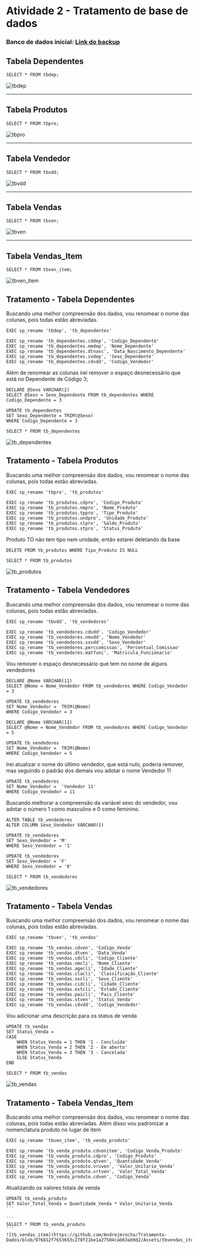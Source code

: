 # **Atividade 2 - Tratamento de base de dados**

### Banco de dados inicial: [Link do backup](https://github.com/aasouzaconsult/SAD/blob/main/bd_erp.bak)

## Tabela Dependentes
```
SELECT * FROM tbdep;
```
![tbdep](https://github.com/Andrejmrocha/Tratamento-Dados/blob/abcf9953ecd3de4363923783ecfc9ba1fcfd169f/Assets/tbdep.png)

<hr>

## Tabela Produtos
```
SELECT * FROM tbpro;
```
![tbpro](https://github.com/Andrejmrocha/Tratamento-Dados/blob/abcf9953ecd3de4363923783ecfc9ba1fcfd169f/Assets/tbpro.png)

<hr>

## Tabela Vendedor
```
SELECT * FROM tbvdd;
```
![tbvdd](https://github.com/Andrejmrocha/Tratamento-Dados/blob/abcf9953ecd3de4363923783ecfc9ba1fcfd169f/Assets/tbvdd.png)

<hr>

## Tabela Vendas
```
SELECT * FROM tbven;
```
![tbven](https://github.com/Andrejmrocha/Tratamento-Dados/blob/abcf9953ecd3de4363923783ecfc9ba1fcfd169f/Assets/tbven.png)

<hr>

## Tabela Vendas_Item
```
SELECT * FROM tbven_item;
```
![tbven_item](https://github.com/Andrejmrocha/Tratamento-Dados/blob/abcf9953ecd3de4363923783ecfc9ba1fcfd169f/Assets/tbven_item.png)

## Tratamento - Tabela Dependentes
Buscando uma melhor compreensão dos dados, vou renomear o nome das colunas, pois todas estão abreviadas.
```
EXEC sp_rename 'tbdep', 'tb_dependentes'

EXEC sp_rename 'tb_dependentes.cddep', 'Codigo_Dependente'
EXEC sp_rename 'tb_dependentes.nmdep', 'Nome_Dependente'
EXEC sp_rename 'tb_dependentes.dtnasc', 'Data_Nascimento_Dependente'
EXEC sp_rename 'tb_dependentes.sxdep', 'Sexo_Dependente'
EXEC sp_rename 'tb_dependentes.cdvdd', 'Codigo_Vendedor'
```

Além de renomear as colunas irei remover o espaço desnecessário que está no Dependente de Código 3;
```
DECLARE @Sexo VARCHAR(2)
SELECT @Sexo = Sexo_Dependente FROM tb_dependentes WHERE Codigo_Dependente = 3

UPDATE tb_dependentes
SET Sexo_Dependente = TRIM(@Sexo)
WHERE Codigo_Dependente = 3
```

```
SELECT * FROM tb_dependentes
```
![tb_dependentes](https://github.com/Andrejmrocha/Tratamento-Dados/blob/976812f7653653c270f21be1a27504cab63ab9d2/Assets/tbdependentes.png)

## Tratamento - Tabela Produtos
Buscando uma melhor compreensão dos dados, vou renomear o nome das colunas, pois todas estão abreviadas. 

```
EXEC sp_rename 'tbpro', 'tb_produtos'

EXEC sp_rename 'tb_produtos.cdpro', 'Codigo_Produto'
EXEC sp_rename 'tb_produtos.nmpro', 'Nome_Produto'
EXEC sp_rename 'tb_produtos.tppro', 'Tipo_Produto'
EXEC sp_rename 'tb_produtos.undpro', 'Unidade_Produto'
EXEC sp_rename 'tb_produtos.slpro', 'Saldo_Produto'
EXEC sp_rename 'tb_produtos.stpro', 'Status_Produto'
```

Produto TO não tem tipo nem unidade, então estarei deletando da base

```
DELETE FROM tb_produtos WHERE Tipo_Produto IS NULL
```

```
SELECT * FROM tb_produtos
```
![tb_produtos](https://github.com/Andrejmrocha/Tratamento-Dados/blob/976812f7653653c270f21be1a27504cab63ab9d2/Assets/tbprodutos.png)

## Tratamento - Tabela Vendedores
Buscando uma melhor compreensão dos dados, vou renomear o nome das colunas, pois todas estão abreviadas. 

```
EXEC sp_rename 'tbvdd', 'tb_vendedores'

EXEC sp_rename 'tb_vendedores.cdvdd', 'Codigo_Vendedor'
EXEC sp_rename 'tb_vendedores.nmvdd', 'Nome_Vendedor'
EXEC sp_rename 'tb_vendedores.sxvdd', 'Sexo_Vendedor'
EXEC sp_rename 'tb_vendedores.perccomissao', 'Percentual_Comissao'
EXEC sp_rename 'tb_vendedores.matfunc', 'Matricula_Funcionario'
```

Vou remover o espaço desnecessário que tem no nome de alguns vendedores
```
DECLARE @Nome VARCHAR(11)
SELECT @Nome = Nome_Vendedor FROM tb_vendedores WHERE Codigo_Vendedor = 3

UPDATE tb_vendedores
SET Nome_Vendedor =	 TRIM(@Nome)
WHERE Codigo_Vendedor = 3

DECLARE @Nome VARCHAR(11)
SELECT @Nome = Nome_Vendedor FROM tb_vendedores WHERE Codigo_Vendedor = 5

UPDATE tb_vendedores
SET Nome_Vendedor =	 TRIM(@Nome)
WHERE Codigo_Vendedor = 5
```

Irei atualizar o nome do último vendedor, que está nulo, poderia remover, mas seguindo o padrão dos demais vou adotar o nome Vendedor 11
```
UPDATE tb_vendedores
SET Nome_Vendedor =	 'Vendedor 11'
WHERE Codigo_Vendedor = 11
```

Buscando melhorar a compreensão da variável sexo do vendedor, vou adotar o número 1 como masculino e 0 como feminino.

```
ALTER TABLE tb_vendedores
ALTER COLUMN Sexo_Vendedor VARCHAR(1)

UPDATE tb_vendedores
SET Sexo_Vendedor = 'M'
WHERE Sexo_Vendedor = '1'

UPDATE tb_vendedores
SET Sexo_Vendedor = 'F'
WHERE Sexo_Vendedor = '0'
```
```
SELECT * FROM tb_vendedores
```
![tb_vendedores](https://github.com/Andrejmrocha/Tratamento-Dados/blob/976812f7653653c270f21be1a27504cab63ab9d2/Assets/tbvendedores.png)

## Tratamento - Tabela Vendas
Buscando uma melhor compreensão dos dados, vou renomear o nome das colunas, pois todas estão abreviadas. 

```
EXEC sp_rename 'tbven', 'tb_vendas'

EXEC sp_rename 'tb_vendas.cdven', 'Codigo_Venda'
EXEC sp_rename 'tb_vendas.dtven', 'Data_Venda'
EXEC sp_rename 'tb_vendas.cdcli', 'Codigo_Cliente'
EXEC sp_rename 'tb_vendas.nmcli', 'Nome_Cliente'
EXEC sp_rename 'tb_vendas.agecli', 'Idade_Cliente'
EXEC sp_rename 'tb_vendas.clacli', 'Classificação_Cliente'
EXEC sp_rename 'tb_vendas.sxcli', 'Sexo_Cliente'
EXEC sp_rename 'tb_vendas.cidcli', 'Cidade_Cliente'
EXEC sp_rename 'tb_vendas.estcli', 'Estado_Cliente'
EXEC sp_rename 'tb_vendas.paicli', 'Pais_Cliente'
EXEC sp_rename 'tb_vendas.stven', 'Status_Venda'
EXEC sp_rename 'tb_vendas.cdvdd', 'Codigo_Vendedor'
```

Vou adicionar uma descrição para os status de venda
```
UPDATE tb_vendas
SET Status_Venda = 
CASE
	WHEN Status_Venda = 1 THEN '1 - Concluída'
	WHEN Status_Venda = 2 THEN '2 - Em aberto'
	WHEN Status_Venda = 3 THEN '3 - Cancelada'
	ELSE Status_Venda
END
```

```
SELECT * FROM tb_vendas
```
![tb_vendas](https://github.com/Andrejmrocha/Tratamento-Dados/blob/976812f7653653c270f21be1a27504cab63ab9d2/Assets/tbvendas.png)

## Tratamento - Tabela Vendas_Item
Buscando uma melhor compreensão dos dados, vou renomear o nome das colunas, pois todas estão abreviadas. Além disso vou padronizar a nomenclatura produto no lugar de item

```
EXEC sp_rename 'tbven_item', 'tb_venda_produto'

EXEC sp_rename 'tb_venda_produto.cdvenitem', 'Codigo_Venda_Produto'
EXEC sp_rename 'tb_venda_produto.cdpro', 'Codigo_Produto'
EXEC sp_rename 'tb_venda_produto.qtven', 'Quantidade_Venda'
EXEC sp_rename 'tb_venda_produto.vruven', 'Valor_Unitario_Venda'
EXEC sp_rename 'tb_venda_produto.vrtven', 'Valor_Total_Venda'
EXEC sp_rename 'tb_venda_produto.cdven', 'Codigo_Venda'
```

Atualizando os valores totais de venda
````
UPDATE tb_venda_produto
SET Valor_Total_Venda = Quantidade_Venda * Valor_Unitario_Venda
```

```
SELECT * FROM tb_venda_produto
```
![tb_vendas_item](https://github.com/Andrejmrocha/Tratamento-Dados/blob/976812f7653653c270f21be1a27504cab63ab9d2/Assets/tbvendas_item.png)


